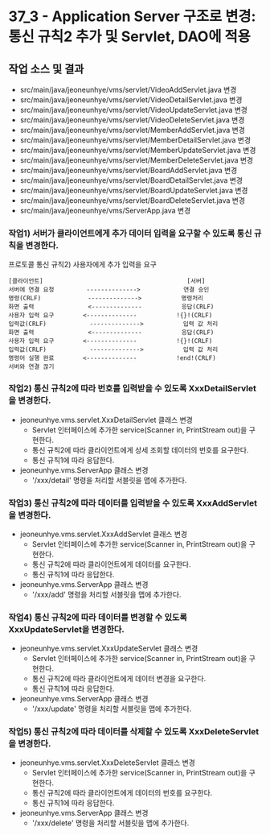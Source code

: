 # 37_3 - Application Server 구조로 변경: 통신 규칙2 추가 및 Servlet, DAO에 적용 

## 작업 소스 및 결과

- src/main/java/jeoneunhye/vms/servlet/VideoAddServlet.java 변경
- src/main/java/jeoneunhye/vms/servlet/VideoDetailServlet.java 변경
- src/main/java/jeoneunhye/vms/servlet/VideoUpdateServlet.java 변경
- src/main/java/jeoneunhye/vms/servlet/VideoDeleteServlet.java 변경
- src/main/java/jeoneunhye/vms/servlet/MemberAddServlet.java 변경
- src/main/java/jeoneunhye/vms/servlet/MemberDetailServlet.java 변경
- src/main/java/jeoneunhye/vms/servlet/MemberUpdateServlet.java 변경
- src/main/java/jeoneunhye/vms/servlet/MemberDeleteServlet.java 변경
- src/main/java/jeoneunhye/vms/servlet/BoardAddServlet.java 변경
- src/main/java/jeoneunhye/vms/servlet/BoardDetailServlet.java 변경
- src/main/java/jeoneunhye/vms/servlet/BoardUpdateServlet.java 변경
- src/main/java/jeoneunhye/vms/servlet/BoardDeleteServlet.java 변경
- src/main/java/jeoneunhye/vms/ServerApp.java 변경

### 작업1) 서버가 클라이언트에게 추가 데이터 입력을 요구할 수 있도록 통신 규칙을 변경한다. 

프로토콜 통신 규칙2) 사용자에게 추가 입력을 요구

```
[클라이언트]                                        [서버]
서버에 연결 요청         -------------->            연결 승인
명령(CRLF)             -------------->           명령처리
화면 출력               <--------------           응답(CRLF)
사용자 입력 요구        <--------------           !{}!(CRLF)
입력값(CRLF)            -------------->           입력 값 처리
화면 출력               <--------------           응답(CRLF)
사용자 입력 요구        <--------------           !{}!(CRLF)
입력값(CRLF)            -------------->           입력 값 처리
명령어 실행 완료        <--------------           !end!(CRLF)
서버와 연결 끊기
```

### 작업2) 통신 규칙2에 따라 번호를 입력받을 수 있도록 XxxDetailServlet을 변경한다.

- jeoneunhye.vms.servlet.XxxDetailServlet 클래스 변경
    - Servlet 인터페이스에 추가한 service(Scanner in, PrintStream out)을 구현한다.
    - 통신 규칙2에 따라 클라이언트에게 상세 조회할 데이터의 번호를 요구한다.
    - 통신 규칙1에 따라 응답한다.
- jeoneunhye.vms.ServerApp 클래스 변경
    - '/xxx/detail' 명령을 처리할 서블릿을 맵에 추가한다.

### 작업3) 통신 규칙2에 따라 데이터를 입력받을 수 있도록 XxxAddServlet을 변경한다.

- jeoneunhye.vms.servlet.XxxAddServlet 클래스 변경
    - Servlet 인터페이스에 추가한 service(Scanner in, PrintStream out)을 구현한다.
    - 통신 규칙2에 따라 클라이언트에게 데이터를 요구한다.
    - 통신 규칙1에 따라 응답한다.
- jeoneunhye.vms.ServerApp 클래스 변경
    - '/xxx/add' 명령을 처리할 서블릿을 맵에 추가한다.

### 작업4) 통신 규칙2에 따라 데이터를 변경할 수 있도록 XxxUpdateServlet을 변경한다.

- jeoneunhye.vms.servlet.XxxUpdateServlet 클래스 변경
    - Servlet 인터페이스에 추가한 service(Scanner in, PrintStream out)을 구현한다.
    - 통신 규칙2에 따라 클라이언트에게 데이터 변경을 요구한다.
    - 통신 규칙1에 따라 응답한다.
- jeoneunhye.vms.ServerApp 클래스 변경
    - '/xxx/update' 명령을 처리할 서블릿을 맵에 추가한다.

### 작업5) 통신 규칙2에 따라 데이터를 삭제할 수 있도록 XxxDeleteServlet을 변경한다.

- jeoneunhye.vms.servlet.XxxDeleteServlet 클래스 변경
    - Servlet 인터페이스에 추가한 service(Scanner in, PrintStream out)을 구현한다.
    - 통신 규칙2에 따라 클라이언트에게 데이터의 번호를 요구한다.
    - 통신 규칙1에 따라 응답한다.
- jeoneunhye.vms.ServerApp 클래스 변경
    - '/xxx/delete' 명령을 처리할 서블릿을 맵에 추가한다.